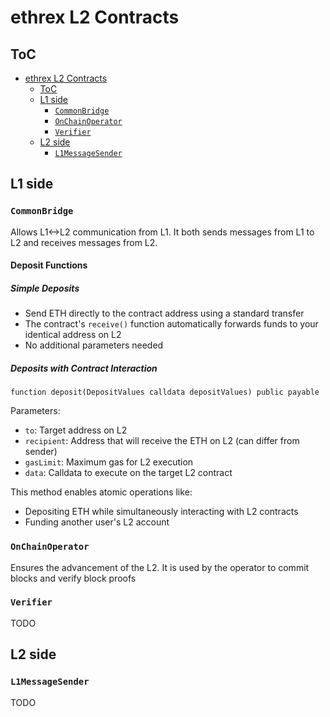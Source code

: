 # ethrex L2 Contracts

## ToC

- [ethrex L2 Contracts](#ethrex-l2-contracts)
  - [ToC](#toc)
  - [L1 side](#l1-side)
    - [`CommonBridge`](#commonbridge)
    - [`OnChainOperator`](#onchainoperator)
    - [`Verifier`](#verifier)
  - [L2 side](#l2-side)
    - [`L1MessageSender`](#l1messagesender)

## L1 side

### `CommonBridge`

Allows L1<->L2 communication from L1. It both sends messages from L1 to L2 and receives messages from L2.

#### Deposit Functions

##### Simple Deposits

- Send ETH directly to the contract address using a standard transfer
- The contract's `receive()` function automatically forwards funds to your identical address on L2
- No additional parameters needed

##### Deposits with Contract Interaction

```solidity
function deposit(DepositValues calldata depositValues) public payable
```

Parameters:

- `to`: Target address on L2
- `recipient`: Address that will receive the ETH on L2 (can differ from sender)
- `gasLimit`: Maximum gas for L2 execution
- `data`: Calldata to execute on the target L2 contract

This method enables atomic operations like:

- Depositing ETH while simultaneously interacting with L2 contracts
- Funding another user's L2 account

### `OnChainOperator`

Ensures the advancement of the L2. It is used by the operator to commit blocks and verify block proofs

### `Verifier`

TODO

## L2 side

### `L1MessageSender`

TODO
